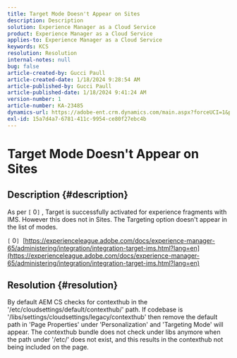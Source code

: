 ```yaml
---
title: Target Mode Doesn't Appear on Sites
description: Description
solution: Experience Manager as a Cloud Service
product: Experience Manager as a Cloud Service
applies-to: Experience Manager as a Cloud Service
keywords: KCS
resolution: Resolution
internal-notes: null
bug: false
article-created-by: Gucci Paull
article-created-date: 1/18/2024 9:28:54 AM
article-published-by: Gucci Paull
article-published-date: 1/18/2024 9:41:24 AM
version-number: 1
article-number: KA-23485
dynamics-url: https://adobe-ent.crm.dynamics.com/main.aspx?forceUCI=1&pagetype=entityrecord&etn=knowledgearticle&id=394949fe-e3b5-ee11-a569-6045bd006c82
exl-id: 15a7d4a7-6781-411c-9954-ce80f27ebc4b
---
```

# Target Mode Doesn't Appear on Sites

## Description {#description}


As per `[` 0`]` , Target is successfully activated for experience fragments with IMS. However this does not in Sites. The Targeting option doesn't appear in the list of modes.

`[` 0`]`  [https://experienceleague.adobe.com/docs/experience-manager-65/administering/integration/integration-target-ims.html?lang=en](https://experienceleague.adobe.com/docs/experience-manager-65/administering/integration/integration-target-ims.html?lang=en)


## Resolution {#resolution}


By default AEM CS checks for contexthub in the '/etc/cloudsettings/default/contexthub/' path. If codebase is '/libs/settings/cloudsettings/legacy/contexthub' then remove the default path in 'Page Properties' under 'Personalization' and 'Targeting Mode' will appear. The contexthub bundle does not check under libs anymore when the path under '/etc/' does not exist, and this results in the contexthub not being included on the page.
